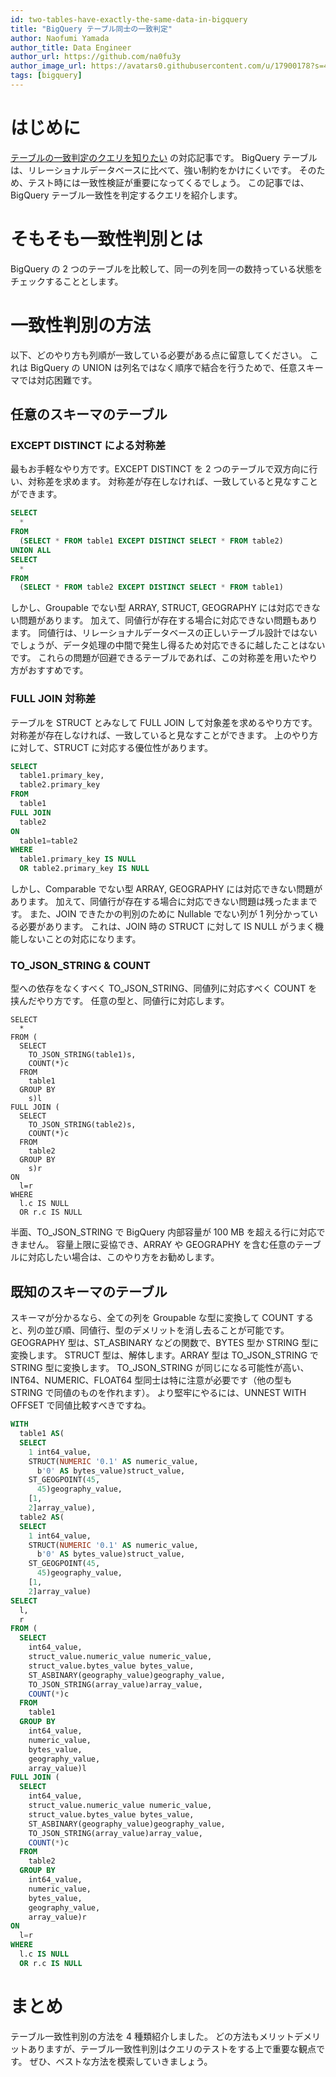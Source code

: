 ```yaml
---
id: two-tables-have-exactly-the-same-data-in-bigquery
title: "BigQuery テーブル同士の一致判定"
author: Naofumi Yamada
author_title: Data Engineer
author_url: https://github.com/na0fu3y
author_image_url: https://avatars0.githubusercontent.com/u/17900178?s=400&v=4
tags: [bigquery]
---
```


# はじめに
[テーブルの一致判定のクエリを知りたい](https://github.com/na0fu3y/na0fu3y.github.io/issues/26) の対応記事です。
BigQuery テーブルは、リレーショナルデータベースに比べて、強い制約をかけにくいです。
そのため、テスト時には一致性検証が重要になってくるでしょう。
この記事では、BigQuery テーブル一致性を判定するクエリを紹介します。

<!--truncate-->

# そもそも一致性判別とは
BigQuery の 2 つのテーブルを比較して、同一の列を同一の数持っている状態をチェックすることとします。

# 一致性判別の方法
以下、どのやり方も列順が一致している必要がある点に留意してください。
これは BigQuery の UNION は列名ではなく順序で結合を行うためで、任意スキーマでは対応困難です。

## 任意のスキーマのテーブル

### EXCEPT DISTINCT による対称差
最もお手軽なやり方です。EXCEPT DISTINCT を 2 つのテーブルで双方向に行い、対称差を求めます。
対称差が存在しなければ、一致していると見なすことができます。

```sql
SELECT
  *
FROM
  (SELECT * FROM table1 EXCEPT DISTINCT SELECT * FROM table2)
UNION ALL
SELECT
  *
FROM
  (SELECT * FROM table2 EXCEPT DISTINCT SELECT * FROM table1)
```

しかし、Groupable でない型 ARRAY, STRUCT, GEOGRAPHY には対応できない問題があります。
加えて、同値行が存在する場合に対応できない問題もあります。
同値行は、リレーショナルデータベースの正しいテーブル設計ではないでしょうが、データ処理の中間で発生し得るため対応できるに越したことはないです。
これらの問題が回避できるテーブルであれば、この対称差を用いたやり方がおすすめです。

### FULL JOIN 対称差
テーブルを STRUCT とみなして FULL JOIN して対象差を求めるやり方です。
対称差が存在しなければ、一致していると見なすことができます。
上のやり方に対して、STRUCT に対応する優位性があります。

```sql
SELECT
  table1.primary_key,
  table2.primary_key
FROM
  table1
FULL JOIN
  table2
ON
  table1=table2
WHERE
  table1.primary_key IS NULL
  OR table2.primary_key IS NULL
```

しかし、Comparable でない型 ARRAY, GEOGRAPHY には対応できない問題があります。
加えて、同値行が存在する場合に対応できない問題は残ったままです。
また、JOIN できたかの判別のために Nullable でない列が 1 列分かっている必要があります。
これは、JOIN 時の STRUCT に対して IS NULL がうまく機能しないことの対応になります。

### TO_JSON_STRING & COUNT
型への依存をなくすべく TO_JSON_STRING、同値列に対応すべく COUNT を挟んだやり方です。
任意の型と、同値行に対応します。

```
SELECT
  *
FROM (
  SELECT
    TO_JSON_STRING(table1)s,
    COUNT(*)c
  FROM
    table1
  GROUP BY
    s)l
FULL JOIN (
  SELECT
    TO_JSON_STRING(table2)s,
    COUNT(*)c
  FROM
    table2
  GROUP BY
    s)r
ON
  l=r
WHERE
  l.c IS NULL
  OR r.c IS NULL
```

半面、TO_JSON_STRING で BigQuery 内部容量が 100 MB を超える行に対応できません。
容量上限に妥協でき、ARRAY や GEOGRAPHY を含む任意のテーブルに対応したい場合は、このやり方をお勧めします。

## 既知のスキーマのテーブル
スキーマが分かるなら、全ての列を Groupable な型に変換して COUNT すると、列の並び順、同値行、型のデメリットを消し去ることが可能です。
GEOGRAPHY 型は、ST_ASBINARY などの関数で、BYTES 型か STRING 型に変換します。
STRUCT 型は、解体します。ARRAY 型は TO_JSON_STRING で STRING 型に変換します。
TO_JSON_STRING が同じになる可能性が高い、INT64、NUMERIC、FLOAT64 型同士は特に注意が必要です（他の型も STRING で同値のものを作れます）。
より堅牢にやるには、UNNEST WITH OFFSET で同値比較すべきですね。

```sql
WITH
  table1 AS(
  SELECT
    1 int64_value,
    STRUCT(NUMERIC '0.1' AS numeric_value,
      b'0' AS bytes_value)struct_value,
    ST_GEOGPOINT(45,
      45)geography_value,
    [1,
    2]array_value),
  table2 AS(
  SELECT
    1 int64_value,
    STRUCT(NUMERIC '0.1' AS numeric_value,
      b'0' AS bytes_value)struct_value,
    ST_GEOGPOINT(45,
      45)geography_value,
    [1,
    2]array_value)
SELECT
  l,
  r
FROM (
  SELECT
    int64_value,
    struct_value.numeric_value numeric_value,
    struct_value.bytes_value bytes_value,
    ST_ASBINARY(geography_value)geography_value,
    TO_JSON_STRING(array_value)array_value,
    COUNT(*)c
  FROM
    table1
  GROUP BY
    int64_value,
    numeric_value,
    bytes_value,
    geography_value,
    array_value)l
FULL JOIN (
  SELECT
    int64_value,
    struct_value.numeric_value numeric_value,
    struct_value.bytes_value bytes_value,
    ST_ASBINARY(geography_value)geography_value,
    TO_JSON_STRING(array_value)array_value,
    COUNT(*)c
  FROM
    table2
  GROUP BY
    int64_value,
    numeric_value,
    bytes_value,
    geography_value,
    array_value)r
ON
  l=r
WHERE
  l.c IS NULL
  OR r.c IS NULL
```


# まとめ
テーブル一致性判別の方法を 4 種類紹介しました。
どの方法もメリットデメリットありますが、テーブル一致性判別はクエリのテストをする上で重要な観点です。
ぜひ、ベストな方法を模索していきましょう。